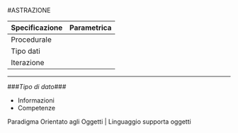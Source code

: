 #ASTRAZIONE

| Specificazione  | Parametrica |
| ------ | ------- |
| Procedurale |  |
| Tipo dati  |  |
| Iterazione |  |

---

###*Tipo di dato*###
- Informazioni
- Competenze

Paradigma Orientato agli Oggetti  | Linguaggio supporta oggetti

